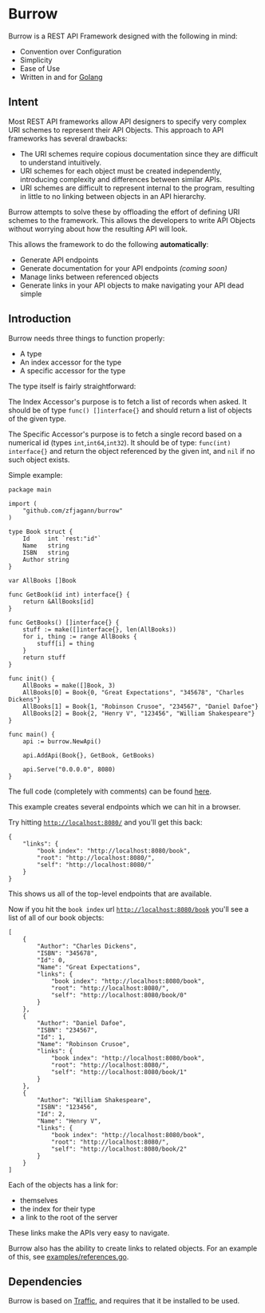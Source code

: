 # Burrow

Burrow is a REST API Framework designed with the following in mind:

- Convention over Configuration
- Simplicity
- Ease of Use
- Written in and for [Golang](http://golang.org)

## Intent

Most REST API frameworks allow API designers to specify very complex URI schemes to represent their API Objects.
This approach to API frameworks has several drawbacks:

- The URI schemes require copious documentation since they are difficult to understand intuitively.
- URI schemes for each object must be created independently, introducing complexity and differences between similar APIs. 
- URI schemes are difficult to represent internal to the program, resulting in little to no linking between objects in an API hierarchy.

Burrow attempts to solve these by offloading the effort of defining URI schemes to the framework. This allows the
developers to write API Objects without worrying about how the resulting API will look.

This allows the framework to do the following **automatically**:

- Generate API endpoints
- Generate documentation for your API endpoints *(coming soon)*
- Manage links between referenced objects
- Generate links in your API objects to make navigating your API dead simple

## Introduction

Burrow needs three things to function properly:

- A type
- An index accessor for the type
- A specific accessor for the type

The type itself is fairly straightforward:

The Index Accessor's purpose is to fetch a list of records when asked. It should be of type `func() []interface{}`
and should return a list of objects of the given type.

The Specific Accessor's purpose is to fetch a single record based on a numerical id (types `int`,`int64`,`int32`).
It should be of type: `func(int) interface{}` and return the object referenced by the given int, and `nil`
if no such object exists.


Simple example:

    package main

    import (
        "github.com/zfjagann/burrow"
    )

    type Book struct {
        Id     int `rest:"id"`
        Name   string
        ISBN   string
        Author string
    }

    var AllBooks []Book

    func GetBook(id int) interface{} {
        return &AllBooks[id]
    }

    func GetBooks() []interface{} {
        stuff := make([]interface{}, len(AllBooks))
        for i, thing := range AllBooks {
            stuff[i] = thing
        }
        return stuff
    }

    func init() {
        AllBooks = make([]Book, 3)
        AllBooks[0] = Book{0, "Great Expectations", "345678", "Charles Dickens"}
        AllBooks[1] = Book{1, "Robinson Crusoe", "234567", "Daniel Dafoe"}
        AllBooks[2] = Book{2, "Henry V", "123456", "William Shakespeare"}
    }

    func main() {
        api := burrow.NewApi()

        api.AddApi(Book{}, GetBook, GetBooks)

        api.Serve("0.0.0.0", 8080)
    }

The full code (completely with comments) can be found
[here](http://github.com/zfjagann/burrow/tree/master/examples/simple.go).

This example creates several endpoints which we can hit in a browser.

Try hitting [`http://localhost:8080/`](http://localhost:8080/) and you'll get this back:

    {
        "links": {
            "book index": "http://localhost:8080/book",
            "root": "http://localhost:8080/",
            "self": "http://localhost:8080/"
        }
    }

This shows us all of the top-level endpoints that are available.

Now if you hit the `book index` url [`http://localhost:8080/book`](http://localhost:8080/book) you'll see a list of 
all of our book objects:

    [
        {
            "Author": "Charles Dickens",
            "ISBN": "345678",
            "Id": 0,
            "Name": "Great Expectations",
            "links": {
                "book index": "http://localhost:8080/book",
                "root": "http://localhost:8080/",
                "self": "http://localhost:8080/book/0"
            }
        },
        {
            "Author": "Daniel Dafoe",
            "ISBN": "234567",
            "Id": 1,
            "Name": "Robinson Crusoe",
            "links": {
                "book index": "http://localhost:8080/book",
                "root": "http://localhost:8080/",
                "self": "http://localhost:8080/book/1"
            }
        },
        {
            "Author": "William Shakespeare",
            "ISBN": "123456",
            "Id": 2,
            "Name": "Henry V",
            "links": {
                "book index": "http://localhost:8080/book",
                "root": "http://localhost:8080/",
                "self": "http://localhost:8080/book/2"
            }
        }
    ]

Each of the objects has a link for:

- themselves
- the index for their type
- a link to the root of the server

These links make the APIs very easy to navigate.

Burrow also has the ability to create links to related objects. For an example of this, see
[examples/references.go](http://github.com/zfjagann/burrow/tree/master/examples/references.go).

## Dependencies

Burrow is based on [Traffic](http://github.com/pilu/traffic), and requires that it be installed to be used.
